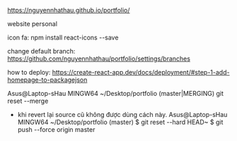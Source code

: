 https://nguyennhathau.github.io/portfolio/

website personal

icon fa: npm install react-icons --save

change default branch: https://github.com/nguyennhathau/portfolio/settings/branches

how to deploy: https://create-react-app.dev/docs/deployment/#step-1-add-homepage-to-packagejson

Asus@Laptop-sHau MINGW64 ~/Desktop/portfolio (master|MERGING)
git reset --merge

- khi revert lại source cũ không được dùng cách này.
  Asus@Laptop-sHau MINGW64 ~/Desktop/portfolio (master)
  $ git reset --hard HEAD~
  $ git push --force origin master
